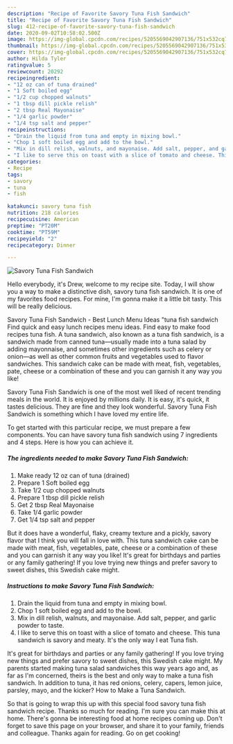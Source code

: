 ```yaml
---
description: "Recipe of Favorite Savory Tuna Fish Sandwich"
title: "Recipe of Favorite Savory Tuna Fish Sandwich"
slug: 412-recipe-of-favorite-savory-tuna-fish-sandwich
date: 2020-09-02T10:58:02.500Z
image: https://img-global.cpcdn.com/recipes/5205569042907136/751x532cq70/savory-tuna-fish-sandwich-recipe-main-photo.jpg
thumbnail: https://img-global.cpcdn.com/recipes/5205569042907136/751x532cq70/savory-tuna-fish-sandwich-recipe-main-photo.jpg
cover: https://img-global.cpcdn.com/recipes/5205569042907136/751x532cq70/savory-tuna-fish-sandwich-recipe-main-photo.jpg
author: Hilda Tyler
ratingvalue: 5
reviewcount: 20292
recipeingredient:
- "12 oz can of tuna drained"
- "1 Soft boiled egg"
- "1/2 cup chopped walnuts"
- "1 tbsp dill pickle relish"
- "2 tbsp Real Mayonaise"
- "1/4 garlic powder"
- "1/4 tsp salt and pepper"
recipeinstructions:
- "Drain the liquid from tuna and empty in mixing bowl."
- "Chop 1 soft boiled egg and add to the bowl."
- "Mix in dill relish, walnuts, and mayonaise. Add salt, pepper, and garlic powder to taste."
- "I like to serve this on toast with a slice of tomato and cheese. This tuna sandwich is savory and meaty. It&#39;s the only way I eat Tuna fish."
categories:
- Recipe
tags:
- savory
- tuna
- fish

katakunci: savory tuna fish 
nutrition: 218 calories
recipecuisine: American
preptime: "PT20M"
cooktime: "PT59M"
recipeyield: "2"
recipecategory: Dinner

---
```



![Savory Tuna Fish Sandwich](https://img-global.cpcdn.com/recipes/5205569042907136/751x532cq70/savory-tuna-fish-sandwich-recipe-main-photo.jpg)

Hello everybody, it's Drew, welcome to my recipe site. Today, I will show you a way to make a distinctive dish, savory tuna fish sandwich. It is one of my favorites food recipes. For mine, I'm gonna make it a little bit tasty. This will be really delicious.

Savory Tuna Fish Sandwich - Best Lunch Menu Ideas &#34;tuna fish sandwich Find quick and easy lunch recipes menu ideas. Find easy to make food recipes tuna fish. A tuna sandwich, also known as a tuna fish sandwich, is a sandwich made from canned tuna—usually made into a tuna salad by adding mayonnaise, and sometimes other ingredients such as celery or onion—as well as other common fruits and vegetables used to flavor sandwiches. This sandwich cake can be made with meat, fish, vegetables, pate, cheese or a combination of these and you can garnish it any way you like!

Savory Tuna Fish Sandwich is one of the most well liked of recent trending meals in the world. It is enjoyed by millions daily. It is easy, it's quick, it tastes delicious. They are fine and they look wonderful. Savory Tuna Fish Sandwich is something which I have loved my entire life.


To get started with this particular recipe, we must prepare a few components. You can have savory tuna fish sandwich using 7 ingredients and 4 steps. Here is how you can achieve it.

<!--inarticleads1-->

##### The ingredients needed to make Savory Tuna Fish Sandwich:

1. Make ready 12 oz can of tuna (drained)
1. Prepare 1 Soft boiled egg
1. Take 1/2 cup chopped walnuts
1. Prepare 1 tbsp dill pickle relish
1. Get 2 tbsp Real Mayonaise
1. Take 1/4 garlic powder
1. Get 1/4 tsp salt and pepper


But it does have a wonderful, flaky, creamy texture and a pickly, savory flavor that I think you will fall in love with. This tuna sandwich cake can be made with meat, fish, vegetables, pate, cheese or a combination of these and you can garnish it any way you like! It&#39;s great for birthdays and parties or any family gathering! If you love trying new things and prefer savory to sweet dishes, this Swedish cake might. 

<!--inarticleads2-->

##### Instructions to make Savory Tuna Fish Sandwich:

1. Drain the liquid from tuna and empty in mixing bowl.
1. Chop 1 soft boiled egg and add to the bowl.
1. Mix in dill relish, walnuts, and mayonaise. Add salt, pepper, and garlic powder to taste.
1. I like to serve this on toast with a slice of tomato and cheese. This tuna sandwich is savory and meaty. It&#39;s the only way I eat Tuna fish.


It&#39;s great for birthdays and parties or any family gathering! If you love trying new things and prefer savory to sweet dishes, this Swedish cake might. My parents started making tuna salad sandwiches this way years ago and, as far as I&#39;m concerned, theirs is the best and only way to make a tuna fish sandwich. In addition to tuna, it has red onions, celery, capers, lemon juice, parsley, mayo, and the kicker? How to Make a Tuna Sandwich. 

So that is going to wrap this up with this special food savory tuna fish sandwich recipe. Thanks so much for reading. I'm sure you can make this at home. There's gonna be interesting food at home recipes coming up. Don't forget to save this page on your browser, and share it to your family, friends and colleague. Thanks again for reading. Go on get cooking!
